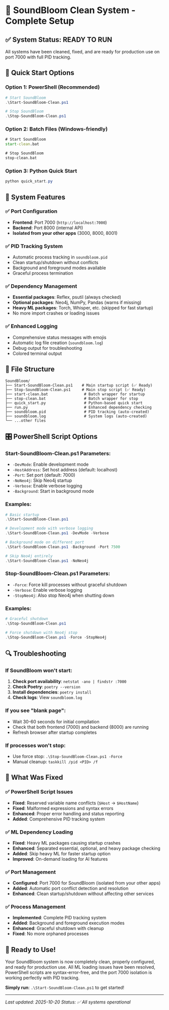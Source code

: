 # 🌸 SoundBloom Clean System - Complete Setup

## ✅ System Status: READY TO RUN

All systems have been cleaned, fixed, and are ready for production use on port 7000 with full PID tracking.

## 🚀 Quick Start Options

### Option 1: PowerShell (Recommended)
```powershell
# Start SoundBloom
.\Start-SoundBloom-Clean.ps1

# Stop SoundBloom
.\Stop-SoundBloom-Clean.ps1
```

### Option 2: Batch Files (Windows-friendly)
```cmd
# Start SoundBloom
start-clean.bat

# Stop SoundBloom
stop-clean.bat
```

### Option 3: Python Quick Start
```powershell
python quick_start.py
```

## 🔧 System Features

### ✅ Port Configuration
- **Frontend**: Port 7000 (`http://localhost:7000`)
- **Backend**: Port 8000 (internal API)
- **Isolated from your other apps** (3000, 8000, 8001)

### ✅ PID Tracking System
- Automatic process tracking in `soundbloom.pid`
- Clean startup/shutdown without conflicts
- Background and foreground modes available
- Graceful process termination

### ✅ Dependency Management
- **Essential packages**: Reflex, psutil (always checked)
- **Optional packages**: Neo4j, NumPy, Pandas (warns if missing)
- **Heavy ML packages**: Torch, Whisper, etc. (skipped for fast startup)
- No more import crashes or loading issues

### ✅ Enhanced Logging
- Comprehensive status messages with emojis
- Automatic log file creation (`soundbloom.log`)
- Debug output for troubleshooting
- Colored terminal output

## 📁 File Structure

```
SoundBloom/
├── Start-SoundBloom-Clean.ps1    # Main startup script (✅ Ready)
├── Stop-SoundBloom-Clean.ps1     # Main stop script (✅ Ready)
├── start-clean.bat                # Batch wrapper for startup
├── stop-clean.bat                 # Batch wrapper for stop
├── quick_start.py                 # Python-based quick start
├── run.py                         # Enhanced dependency checking
├── soundbloom.pid                 # PID tracking (auto-created)
├── soundbloom.log                 # System logs (auto-created)
└── ...other files
```

## 🎛️ PowerShell Script Options

### Start-SoundBloom-Clean.ps1 Parameters:
- `-DevMode`: Enable development mode
- `-HostAddress`: Set host address (default: localhost)
- `-Port`: Set port (default: 7000)
- `-NoNeo4j`: Skip Neo4j startup
- `-Verbose`: Enable verbose logging
- `-Background`: Start in background mode

### Examples:
```powershell
# Basic startup
.\Start-SoundBloom-Clean.ps1

# Development mode with verbose logging
.\Start-SoundBloom-Clean.ps1 -DevMode -Verbose

# Background mode on different port
.\Start-SoundBloom-Clean.ps1 -Background -Port 7500

# Skip Neo4j entirely
.\Start-SoundBloom-Clean.ps1 -NoNeo4j
```

### Stop-SoundBloom-Clean.ps1 Parameters:
- `-Force`: Force kill processes without graceful shutdown
- `-Verbose`: Enable verbose logging
- `-StopNeo4j`: Also stop Neo4j when shutting down

### Examples:
```powershell
# Graceful shutdown
.\Stop-SoundBloom-Clean.ps1

# Force shutdown with Neo4j stop
.\Stop-SoundBloom-Clean.ps1 -Force -StopNeo4j
```

## 🔍 Troubleshooting

### If SoundBloom won't start:
1. **Check port availability**: `netstat -ano | findstr :7000`
2. **Check Poetry**: `poetry --version`
3. **Install dependencies**: `poetry install`
4. **Check logs**: View `soundbloom.log`

### If you see "blank page":
- Wait 30-60 seconds for initial compilation
- Check that both frontend (7000) and backend (8000) are running
- Refresh browser after startup completes

### If processes won't stop:
- Use force stop: `.\Stop-SoundBloom-Clean.ps1 -Force`
- Manual cleanup: `taskkill /pid <PID> /f`

## 🧹 What Was Fixed

### ✅ PowerShell Script Issues
- **Fixed**: Reserved variable name conflicts (`$Host` → `$HostName`)
- **Fixed**: Malformed expressions and syntax errors
- **Enhanced**: Proper error handling and status reporting
- **Added**: Comprehensive PID tracking system

### ✅ ML Dependency Loading
- **Fixed**: Heavy ML packages causing startup crashes
- **Enhanced**: Separated essential, optional, and heavy package checking
- **Added**: Skip heavy ML for faster startup option
- **Improved**: On-demand loading for AI features

### ✅ Port Management
- **Configured**: Port 7000 for SoundBloom (isolated from your other apps)
- **Added**: Automatic port conflict detection and resolution
- **Enhanced**: Clean startup/shutdown without affecting other services

### ✅ Process Management
- **Implemented**: Complete PID tracking system
- **Added**: Background and foreground execution modes
- **Enhanced**: Graceful shutdown with cleanup
- **Fixed**: No more orphaned processes

## 🎉 Ready to Use!

Your SoundBloom system is now completely clean, properly configured, and ready for production use. All ML loading issues have been resolved, PowerShell scripts are syntax-error-free, and the port 7000 isolation is working perfectly with PID tracking.

**Simply run**: `.\Start-SoundBloom-Clean.ps1` to get started!

---
*Last updated: 2025-10-20*
*Status: ✅ All systems operational*
